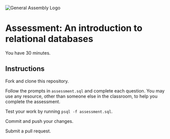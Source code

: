 ![General Assembly Logo](http://i.imgur.com/ke8USTq.png)

# Assessment:  An introduction to relational databases

You have 30 minutes.

## Instructions

Fork and clone this repository.

Follow the prompts in `assessment.sql` and complete each question.  You may use any resource, other than someone else in the classroom, to help you complete the assessment.

Test your work by running `psql -f assessment.sql`.

Commit and push your changes.

Submit a pull request.
